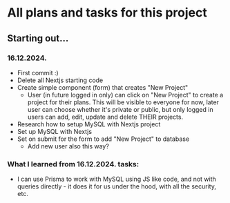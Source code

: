 # All plans and tasks for this project

## Starting out...

### 16.12.2024.

- First commit :)
- Delete all Nextjs starting code
- Create simple component (form) that creates "New Project"
  - User (in future logged in only) can click on "New Project" to create a project for their plans. This will be visible to everyone for now, later user can choose whether it's private or public, but only logged in users can add, edit, update and delete THEIR projects.
- Research how to setup MySQL with Nextjs project
- Set up MySQL with Nextjs
- Set on submit for the form to add "New Project" to database
  - Add new user also this way?

### What I learned from 16.12.2024. tasks:

- I can use Prisma to work with MySQL using JS like code, and not with queries directly - it does it for us under the hood, with all the security, etc.
